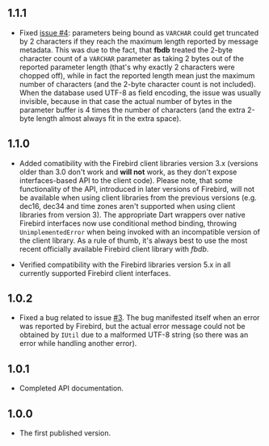 ## 1.1.1

- Fixed [issue #4](https://github.com/hipercompl/fbdb/issues/4): parameters being bound as `VARCHAR` could get truncated by 2 characters if they reach the maximum length reported by message metadata. This was due to the fact, that **fbdb** treated the 2-byte character count of a `VARCHAR` parameter as taking 2 bytes out of the reported parameter length (that's why exactly 2 characters were chopped off), while in fact the reported length mean just the maximum number of characters (and the 2-byte character count is not included). When the database used UTF-8 as field encoding, the issue was usually invisible, because in that case the actual number of bytes in the parameter buffer is 4 times the number of characters (and the extra 2-byte length almost always fit in the extra space).

## 1.1.0

- Added comatibility with the Firebird client libraries version 3.x (versions older than 3.0 don't work and **will not** work, as they don't expose interfaces-based API to the client code). Please note, that some functionality of the API, introduced in later versions of Firebird, will not be available when using client libraries from the previous versions (e.g. dec16, dec34 and time zones aren't supported when using client libraries from version 3). The appropriate Dart wrappers over native Firebird interfaces now use conditional method binding, throwing `UnimplementedError` when being invoked with an incompatible version of the client library. As a rule of thumb, it's always best to use the most recent officially available Firebird client library with *fbdb*.

- Verified compatibility with the Firebird libraries version 5.x in all currently supported Firebird client interfaces.

## 1.0.2

- Fixed a bug related to issue [#3](https://github.com/hipercompl/fbdb/issues/3). The bug manifested itself when an error was reported by Firebird, but the actual error message could not be obtained by `IUtil` due to a malformed UTF-8 string (so there was an error while handling another error).

## 1.0.1

- Completed API documentation.

## 1.0.0

- The first published version.
